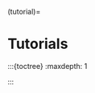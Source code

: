 (tutorial)=
# Tutorials

:::{toctree}
:maxdepth: 1

:::

<!--cleanup-environment.md
deploy-mongodb.md
enable-security.md
environment-setup.md
manage-passwords.md
managing-units.md
overview.md
relate-mongodb.md-->
